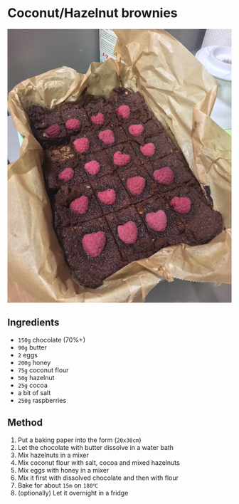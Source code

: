 # Coconut/Hazelnut brownies

![My version this recipe](/assets/coconut-hazelnut-brownies.png)

## Ingredients

- `150g` chocolate (70%+)
- `90g` butter
- `2` eggs
- `200g` honey
- `75g` coconut flour
- `50g` hazelnut
- `25g` cocoa
- a bit of salt
- `250g` raspberries

## Method

1. Put a baking paper into the form (`20x30cm`)
2. Let the chocolate with butter dissolve in a water bath
3. Mix hazelnuts in a mixer
4. Mix coconut flour with salt, cocoa and mixed hazelnuts
5. Mix eggs with honey in a mixer
6. Mix it first with dissolved chocolate and then with flour
7. Bake for about `15m` on `180℃`
8. (optionally) Let it overnight in a fridge
